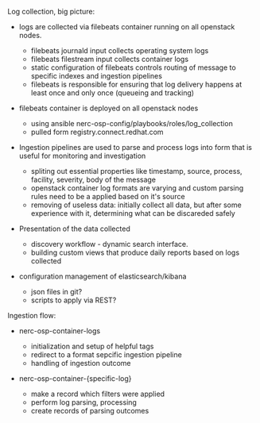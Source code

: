Log collection, big picture:

- logs are collected via filebeats container running on all openstack nodes.

   - filebeats journald input collects operating system logs
   - filebeats filestream input collects container logs
   - static configuration of filebeats controls routing of message to specific indexes and ingestion pipelines
   - filebeats is responsible for ensuring that log delivery happens at least once and only once (queueing and tracking)

- filebeats container is deployed on all openstack nodes

   - using ansible  nerc-osp-config/playbooks/roles/log_collection 
   - pulled form registry.connect.redhat.com

- Ingestion pipelines are used to parse and process logs into form that is useful for monitoring and investigation

   - spliting out essential properties like timestamp, source, process, facility, severity, body of the message
   - openstack container log formats are varying and custom parsing rules need to be a applied based on it's source
   - removing of useless data: initially collect all data, but after some experience with it, determining what can be discareded safely

- Presentation of the data collected

   - discovery workflow -  dynamic search interface.
   - building custom views that produce daily reports based on logs collected

- configuration management of elasticsearch/kibana

   - json files in git?
   - scripts to apply via REST?

Ingestion flow:


- nerc-osp-container-logs

   - initialization and setup of helpful tags
   - redirect to a format sepcific ingestion pipeline
   - handling of ingestion outcome

- nerc-osp-container-{specific-log}
   - make a record which filters were applied
   - perform log parsing, processing
   - create records of parsing outcomes

